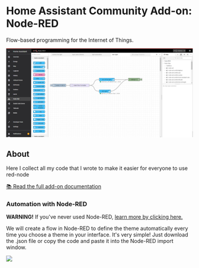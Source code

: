 # Home Assistant Community Add-on: Node-RED

Flow-based programming for the Internet of Things.

![Node-RED in the Home Assistant Frontend](images/Screenshot.png)

## About

Here I collect all my code that I wrote to make it easier for everyone to use red-node

[:books: Read the full add-on documentation](https://github.com/hassio-addons/addon-node-red/blob/main/node-red/DOCS.md)




### Automation with Node-RED

**WARNING!** If you've never used Node-RED, [learn more by clicking here.](https://github.com/hassio-addons/addon-node-red)


We will create a flow in Node-RED to define the theme automatically every time you choose a theme in your interface. It's very simple! Just download the .json file or copy the code and paste it into the Node-RED import window.

![](https://raw.githubusercontent.com/orickcorreia/caule-themes-pack-1/master/docs/nodered.gif)
